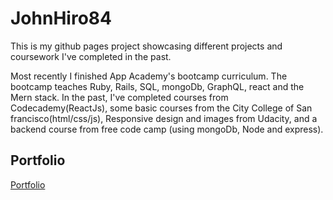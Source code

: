 # JohnHiro84

This is my github pages project showcasing 
different projects and coursework I've completed in the past.


Most recently I finished App Academy's bootcamp
curriculum. The bootcamp teaches Ruby, Rails, SQL, mongoDb, GraphQL, react and the Mern stack.
In the past, I've completed courses
from Codecademy(ReactJs), some basic courses from 
the City College of San francisco(html/css/js),
Responsive design and images from Udacity, and 
a backend course from free code camp (using mongoDb,
Node and express).

## Portfolio
[Portfolio](https://bit.ly/3dOGoZM)



